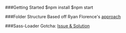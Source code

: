 ###Getting Started
$npm install
$npm start

###Folder Structure
Based off Ryan Florence's [approach](https://gist.github.com/ryanflorence/daafb1e3cb8ad740b346)

###Sass-Loader Gotcha:
[Issue & Solution](https://github.com/jtangelder/sass-loader/issues/59#issuecomment-81448794) 